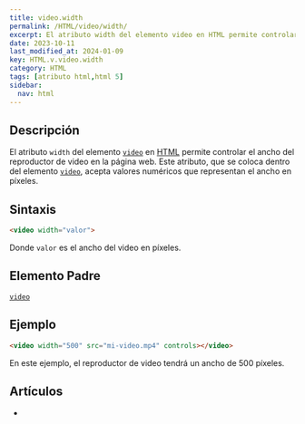 ```yaml
---
title: video.width
permalink: /HTML/video/width/
excerpt: El atributo width del elemento video en HTML permite controlar el ancho del reproductor de video en la página web.
date: 2023-10-11
last_modified_at: 2024-01-09
key: HTML.v.video.width
category: HTML
tags: [atributo html,html 5]
sidebar:
  nav: html
---
```


## Descripción


El atributo `width` del elemento [`video`](https://www.w3api.com/HTML/video/) en [HTML](https://www.manualweb.net/html5/) permite controlar el ancho del reproductor de video en la página web. Este atributo, que se coloca dentro del elemento [`video`](https://www.w3api.com/HTML/video/), acepta valores numéricos que representan el ancho en píxeles.


## Sintaxis


```html
<video width="valor">

```


Donde `valor` es el ancho del video en píxeles.


## Elemento Padre


[`video`](https://www.w3api.com/HTML/video/)


## Ejemplo


```html
<video width="500" src="mi-video.mp4" controls></video>

```


En este ejemplo, el reproductor de video tendrá un ancho de 500 píxeles.


## Artículos

- 

